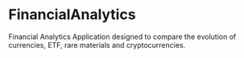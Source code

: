 # FinancialAnalytics
Financial Analytics Application designed to compare the evolution of currencies, ETF, rare materials and cryptocurrencies.
